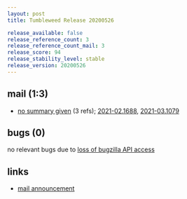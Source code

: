 ```yaml
---
layout: post
title: Tumbleweed Release 20200526

release_available: false
release_reference_count: 3
release_reference_count_mail: 3
release_score: 94
release_stability_level: stable
release_version: 20200526
---
```


## mail (1:3)

- [no summary given](https://github.com/boombatower/tumbleweed-review/issues/10) (3 refs); [2021-02.1688](https://github.com/boombatower/tumbleweed-review/issues/10), [2021-03.1079](https://github.com/boombatower/tumbleweed-review/issues/10)

## bugs (0)

<!--more-->

no relevant bugs due to [loss of bugzilla API access](https://bugzilla.opensuse.org/show_bug.cgi?id=1157722)



## links

- [mail announcement](https://github.com/boombatower/tumbleweed-review/issues/10)

